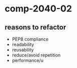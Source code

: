 # comp-2040-02

## reasons to refactor
- PEP8 compliance
- readability
- reusability
- reduce/avoid repetition
- performance/u
